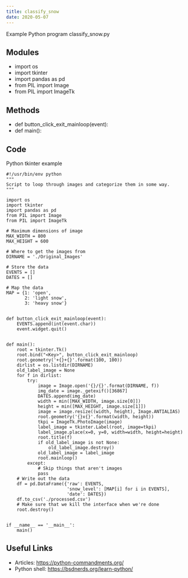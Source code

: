 ```yaml
---
title: classify_snow
date: 2020-05-07
---
```

Example Python program classify_snow.py

## Modules

* import os
* import tkinter
* import pandas as pd
* from PIL import Image
* from PIL import ImageTk

## Methods

* def button_click_exit_mainloop(event):
* def main():

## Code

Python tkinter example

    #!/usr/bin/env python
    """
    Script to loop through images and categorize them in some way.
    """
    
    import os
    import tkinter
    import pandas as pd
    from PIL import Image
    from PIL import ImageTk
    
    # Maximum dimensions of image
    MAX_WIDTH = 800
    MAX_HEIGHT = 600
    
    # Where to get the images from
    DIRNAME = './Original_Images'
    
    # Store the data
    EVENTS = []
    DATES = []
    
    # Map the data
    MAP = {1: 'open',
           2: 'light snow',
           3: 'heavy snow'}
    
    
    def button_click_exit_mainloop(event):
        EVENTS.append(int(event.char))
        event.widget.quit()
    
    
    def main():
        root = tkinter.Tk()
        root.bind("<Key>", button_click_exit_mainloop)
        root.geometry('+{}+{}'.format(100, 100))
        dirlist = os.listdir(DIRNAME)
        old_label_image = None
        for f in dirlist:
            try:
                image = Image.open('{}/{}'.format(DIRNAME, f))
                img_date = image._getexif()[36867]
                DATES.append(img_date)
                width = min([MAX_WIDTH, image.size[0]])
                height = min([MAX_HEIGHT, image.size[1]])
                image = image.resize((width, height), Image.ANTIALIAS)
                root.geometry('{}x{}'.format(width, height))
                tkpi = ImageTk.PhotoImage(image)
                label_image = tkinter.Label(root, image=tkpi)
                label_image.place(x=0, y=0, width=width, height=height)
                root.title(f)
                if old_label_image is not None:
                    old_label_image.destroy()
                old_label_image = label_image
                root.mainloop()
            except:
                # Skip things that aren't images
                pass
        # Write out the data
        df = pd.DataFrame({'raw': EVENTS,
                           'snow_level': [MAP[i] for i in EVENTS],
                           'date': DATES})
        df.to_csv('./processed.csv')
        # Make sure that we kill the interface when we're done
        root.destroy()
    
    
    if __name__ == '__main__':
        main()

## Useful Links

- Articles: https://python-commandments.org/
- Python shell: https://bsdnerds.org/learn-python/
